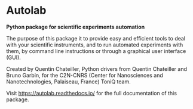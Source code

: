 # Autolab
__Python package for scientific experiments automation__

The purpose of this package it to provide easy and efficient tools to deal with your scientific instruments, and to run automated experiments with them, by command line instructions or through a graphical user interface (GUI). 

Created by Quentin Chateiller, Python drivers from Quentin Chateiller and Bruno Garbin, for the C2N-CNRS (Center for Nanosciences and Nanotechnologies, Palaiseau, France) ToniQ team.

Visit https://autolab.readthedocs.io/ for the full documentation of this package.
